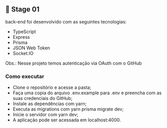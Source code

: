 ## 🚀 Stage 01
back-end foi desenvolvido com as seguintes tecnologias:
- TypeScript
- Express
- Prisma
- JSON Web Token
- Socket.IO

Obs.: Nesse projeto temos autenticação via OAuth com o GitHub

### Como executar
- Clone o repositório e acesse a pasta;
- Faça uma copia do arquivo .env.example para .env e preencha com as suas credenciais do GitHub;
- Instale as dependências com yarn;
- Executa as migrations com yarn prisma migrate dev;
- Inicie o servidor com yarn dev;
- A aplicação pode ser acessada em localhost:4000.
